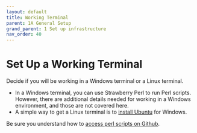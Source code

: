 ```yaml
---
layout: default
title: Working Terminal
parent: 1A General Setup
grand_parent: 1 Set up infrastructure
nav_order: 40
---
```

# Set Up a Working Terminal

Decide if you will be working in a Windows terminal or a Linux terminal.
  - In a Windows terminal, you can use Strawberry Perl to run Perl scripts.  However, there are additional details needed for working in a Windows environment, and those are not covered here.
  - A simple way to get a Linux terminal is to [install Ubuntu](https://sites.google.com/sil.org/importing-sfm-to-flex/workflow/1-set-up-infrastructure/b-set-up-a-linux-terminal?authuser=0) for Windows.

Be sure you understand how to [access perl scripts on Github](https://sites.google.com/sil.org/importing-sfm-to-flex/workflow/1-set-up-infrastructure/c-how-to-download-perl-scripts-from-github?authuser=0).
